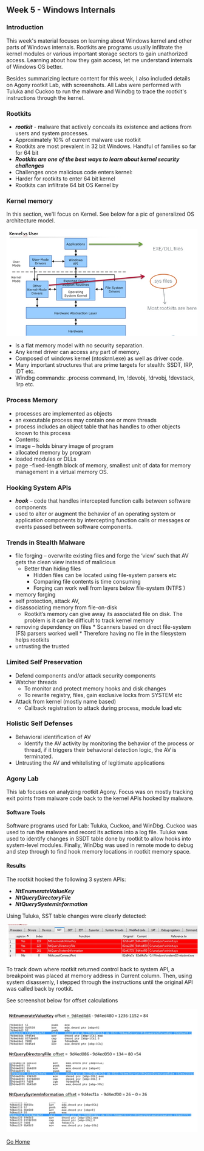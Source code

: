 ## Week 5 - Windows Internals              
### Introduction
This week's material focuses on learning about Windows kernel and other parts of Windows internals. 
Rootkits are programs usually infiltrate the kernel modules or various important storage sectors
to gain unathorized access. Learning about how they gain access, let me understand internals of Windows OS
better. 

Besides summarizing lecture content for this week, I also included details on Agony rootkit Lab, with screenshots.
All Labs were performed with Tuluka and Cuckoo to run the malware and Windbg to trace the rootkit's instructions
through the kernel.

### Rootkits
*	***rootkit***  -  malware that actively conceals its existence and actions from users and system processes.
*	Approximately 10% of current malware use rootkit
*	Rootkits are most prevalent in 32 bit Windows. Handful of families so far for 64 bit
*	***Rootkits are one of the best ways to learn about kernel security challenges***
*	Challenges once malicious code enters kernel:
*	Harder for rootkits to enter 64 bit kernel
*	Rootkits can infiltrate 64 bit OS Kernel by

### Kernel memory
In this section, we'll focus on Kernel. See below for a pic of generalized OS architecture model.

![alt text](../images/w5_system_arch.jpg "OS arch. model")
*	Is a flat memory model with no security separation. 
*	Any kernel driver can access any part of memory. 
*	Composed of windows kernel (ntoskrnl.exe) as well as driver code. 
*	Many important structures that are prime targets for stealth: SSDT, IRP, IDT etc. 
*	Windbg commands:  .process command, lm, !devobj, !drvobj, !devstack, !irp etc. 

### Process Memory
*	processes are implemented as objects
*	an executable process may contain one or more threads
*	process includes an object table that has handles to other objects known to this process
*	Contents: 
*	image – holds binary image of program
*	allocated memory by program
*	loaded modules or DLLs
*	page –fixed-length block of memory, smallest unit of data for memory management in a virtual memory OS.

### Hooking System APIs
*	***hook*** – code that handles intercepted function calls between software components
*	used to alter or augment the behavior of an operating system or application components 
by intercepting function calls or messages or events passed between software components. 

### Trends in Stealth Malware 
*	file forging – overwrite existing files and forge the ‘view’ such that AV gets the clean view instead of malicious
    *  Better than hiding files
        *	Hidden files can be located using file-system parsers etc
        *	Comparing file contents is time consuming
        *	Forging can work well from layers below file-system (NTFS )
*	memory forging
*	self protection, attack AV, 
*	disassociating memory from file-on-disk
    *	Rootkit’s memory can give away its associated file on disk. The problem is it can be difficult to track kernel memory
*	 removing dependency on files
    *	Scanners based on direct file-system (FS) parsers worked well
    *	Therefore having no file in the filesystem helps rootkits
*	 untrusting the trusted

### Limited Self Preservation 
*	Defend components and/or attack security components
*	Watcher threads
    *	To monitor and protect memory hooks and disk changes
    *	To rewrite registry, files, gain exclusive locks from SYSTEM etc
*	Attack from kernel (mostly name based)
    *	Callback registration to attack during process, module load etc

### Holistic Self Defenses
*	Behavioral identification of AV
    *	Identify the AV activity by monitoring the behavior of the process or thread, if it triggers their behavioral detection logic, the AV is terminated.
*	Untrusting the AV and whitelisting of legitimate applications

### Agony Lab
This lab focuses on analyzing rootkit Agony. Focus was on mostly
tracking exit points from malware code back to the kernel APIs hooked by malware.
#### Software Tools
Software programs used for Lab: Tuluka, Cuckoo, and WinDbg. Cuckoo was used to run the malware
and record its actions into a log file. Tuluka was used to identify changes in SSDT table done by
rootkit to allow hooks into system-level modules. Finally, WinDbg was used in remote mode to debug
and step through to find hook memory locations in rootkit memory space.

#### Results
The rootkit hooked the following 3 system APIs:
* ***NtEnumerateValueKey***
* ***NtQueryDirectoryFile***
* ***NtQuerySystemInformation***

Using Tuluka, SST table changes were clearly detected:

![alt text](../images/w5_lab_hooks.jpg "Tuluka Agony screenshot")

To track down where rootkit returned control back to system API,
a breakpoint was placed at memory address in Current column. Then,
using system disassemly, I stepped through the instructions until
the original API was called back by rootkit. 

See screenshot below for offset calculations

![alt text](../images/w5_lab_offsets.jpg "Agony offsets")


[Go Home](../index.md) 
